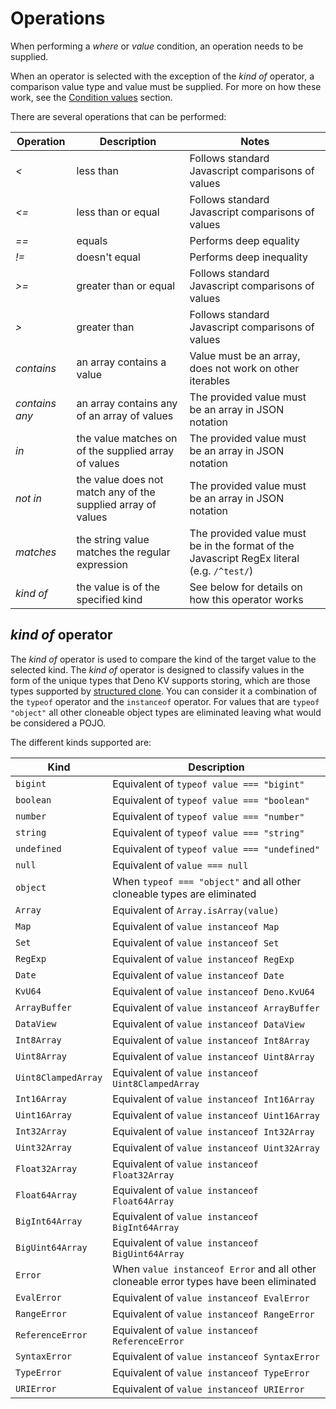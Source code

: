 # Operations

When performing a _where_ or _value_ condition, an operation needs to be
supplied.

When an operator is selected with the exception of the _kind of_ operator, a
comparison value type and value must be supplied. For more on how these work,
see the [Condition values](./value) section.

There are several operations that can be performed:

| Operation      | Description                                                  | Notes                                                                                     |
| -------------- | ------------------------------------------------------------ | ----------------------------------------------------------------------------------------- |
| _<_            | less than                                                    | Follows standard Javascript comparisons of values                                         |
| _<=_           | less than or equal                                           | Follows standard Javascript comparisons of values                                         |
| _==_           | equals                                                       | Performs deep equality                                                                    |
| _!=_           | doesn't equal                                                | Performs deep inequality                                                                  |
| _>=_           | greater than or equal                                        | Follows standard Javascript comparisons of values                                         |
| _>_            | greater than                                                 | Follows standard Javascript comparisons of values                                         |
| _contains_     | an array contains a value                                    | Value must be an array, does not work on other iterables                                  |
| _contains any_ | an array contains any of an array of values                  | The provided value must be an array in JSON notation                                      |
| _in_           | the value matches on of the supplied array of values         | The provided value must be an array in JSON notation                                      |
| _not in_       | the value does not match any of the supplied array of values | The provided value must be an array in JSON notation                                      |
| _matches_      | the string value matches the regular expression              | The provided value must be in the format of the Javascript RegEx literal (e.g. `/^test/`) |
| _kind of_      | the value is of the specified kind                           | See below for details on how this operator works                                          |

## _kind of_ operator

The _kind of_ operator is used to compare the kind of the target value to the
selected kind. The _kind of_ operator is designed to classify values in the form
of the unique types that Deno KV supports storing, which are those types
supported by
[structured clone](https://developer.mozilla.org/en-US/docs/Web/API/Web_Workers_API/Structured_clone_algorithm#supported_types).
You can consider it a combination of the `typeof` operator and the `instanceof`
operator. For values that are `typeof "object"` all other cloneable object types
are eliminated leaving what would be considered a POJO.

The different kinds supported are:

| Kind                | Description                                                                            |
| ------------------- | -------------------------------------------------------------------------------------- |
| `bigint`            | Equivalent of `typeof value === "bigint"`                                              |
| `boolean`           | Equivalent of `typeof value === "boolean"`                                             |
| `number`            | Equivalent of `typeof value === "number"`                                              |
| `string`            | Equivalent of `typeof value === "string"`                                              |
| `undefined`         | Equivalent of `typeof value === "undefined"`                                           |
| `null`              | Equivalent of `value === null`                                                         |
| `object`            | When `typeof === "object"` and all other cloneable types are eliminated                |
| `Array`             | Equivalent of `Array.isArray(value)`                                                   |
| `Map`               | Equivalent of `value instanceof Map`                                                   |
| `Set`               | Equivalent of `value instanceof Set`                                                   |
| `RegExp`            | Equivalent of `value instanceof RegExp`                                                |
| `Date`              | Equivalent of `value instanceof Date`                                                  |
| `KvU64`             | Equivalent of `value instanceof Deno.KvU64`                                            |
| `ArrayBuffer`       | Equivalent of `value instanceof ArrayBuffer`                                           |
| `DataView`          | Equivalent of `value instanceof DataView`                                              |
| `Int8Array`         | Equivalent of `value instanceof Int8Array`                                             |
| `Uint8Array`        | Equivalent of `value instanceof Uint8Array`                                            |
| `Uint8ClampedArray` | Equivalent of `value instanceof Uint8ClampedArray`                                     |
| `Int16Array`        | Equivalent of `value instanceof Int16Array`                                            |
| `Uint16Array`       | Equivalent of `value instanceof Uint16Array`                                           |
| `Int32Array`        | Equivalent of `value instanceof Int32Array`                                            |
| `Uint32Array`       | Equivalent of `value instanceof Uint32Array`                                           |
| `Float32Array`      | Equivalent of `value instanceof Float32Array`                                          |
| `Float64Array`      | Equivalent of `value instanceof Float64Array`                                          |
| `BigInt64Array`     | Equivalent of `value instanceof BigInt64Array`                                         |
| `BigUint64Array`    | Equivalent of `value instanceof BigUint64Array`                                        |
| `Error`             | When `value instanceof Error` and all other cloneable error types have been eliminated |
| `EvalError`         | Equivalent of `value instanceof EvalError`                                             |
| `RangeError`        | Equivalent of `value instanceof RangeError`                                            |
| `ReferenceError`    | Equivalent of `value instanceof ReferenceError`                                        |
| `SyntaxError`       | Equivalent of `value instanceof SyntaxError`                                           |
| `TypeError`         | Equivalent of `value instanceof TypeError`                                             |
| `URIError`          | Equivalent of `value instanceof URIError`                                              |
